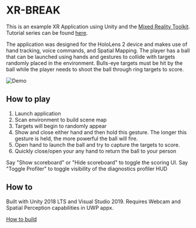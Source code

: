 # XR-BREAK

This is an example XR Application using Unity and the [Mixed Reality Toolkit](https://github.com/microsoft/MixedRealityToolkit-Unity). Tutorial series can be found [here](https://medium.com/@troyferrell/building-an-xr-application-in-unity-with-mrtk-cae49483e49d).

The application was designed for the HoloLens 2 device and makes use of hand tracking, voice commands, and Spatial Mapping. The player has a ball that can be launched using hands and gestures to collide with targets randomly placed in the environment. Bulls-eye targets must be hit by the ball while the player needs to shoot the ball through ring targets to score.

![Demo](./Documentation/XR-Break-GameDemo.gif)

## How to play

1. Launch application
1. Scan environment to build scene map
1. Targets will begin to randomly appear
1. Show and close either hand and then hold this gesture. The longer this gesture is held, the more powerful the ball will fire.
1. Open hand to launch the ball and try to capture the targets to score.
1. Quickly close/open your any hand to return the ball to your person

Say "Show scoreboard" or "Hide scoreboard" to toggle the scoring UI.
Say "Toggle Profiler" to toggle visibility of the diagnostics profiler HUD

## How to 

Built with Unity 2018 LTS and Visual Studio 2019.
Requires Webcam and Spatial Perception capabilities in UWP appx.

[How to build](https://medium.com/@troyferrell/building-an-xr-application-in-unity-with-mrtk-part-7-building-the-app-d98d56425296)
